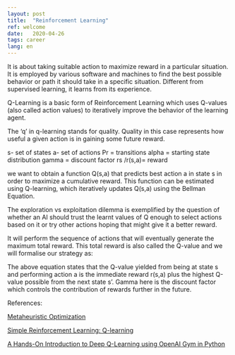 ```yaml
---
layout: post
title:  "Reinforcement Learning"
ref: welcome
date:   2020-04-26
tags: career
lang: en
---
```

It is about taking suitable action to maximize reward in a particular situation. It is employed by various software and machines to find the best possible behavior or path it should take in a specific situation. Different from supervised learning, it learns from its experience.

Q-Learning is a basic form of Reinforcement Learning which uses Q-values (also called action values) to iteratively improve the behavior of the learning agent.

The ‘q’ in q-learning stands for quality. Quality in this case represents how useful a given action is in gaining some future reward.

s- set of states
a- set of actions
Pr = transitions
alpha = starting state distribution
gamma = discount factor
rs /r(s,a)= reward 

we want to obtain a function Q(s,a) that predicts best action a in state s in order to maximize a cumulative reward. This function can be estimated using Q-learning, which iteratively updates Q(s,a) using the Bellman Equation. 

The exploration vs exploitation dilemma is exemplified by the question of whether an AI should trust the learnt values of Q enough to select actions based on it or try other actions hoping that might give it a better reward.

It will perform the sequence of actions that will eventually generate the maximum total reward. This total reward is also called the Q-value and we will formalise our strategy as:



The above equation states that the Q-value yielded from being at state s and performing action a is the immediate reward r(s,a) plus the highest Q-value possible from the next state s’. Gamma here is the discount factor which controls the contribution of rewards further in the future.

References:


[Metaheuristic Optimization][ref-1]

[Simple Reinforcement Learning: Q-learning][ref-2]

[A Hands-On Introduction to Deep Q-Learning using OpenAI Gym in Python][ref-3]

[ref-1]:https://www.geeksforgeeks.org/what-is-reinforcement-learning/
[ref-2]:https://towardsdatascience.com/simple-reinforcement-learning-q-learning-fcddc4b6fe56
[ref-3]:https://www.analyticsvidhya.com/blog/2019/04/introduction-deep-q-learning-python/